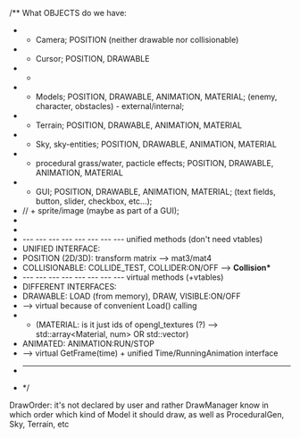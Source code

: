 
/** What OBJECTS do we have:
* - Camera; POSITION (neither drawable nor collisionable)
* - Cursor; POSITION, DRAWABLE
* -
* - Models; POSITION, DRAWABLE, ANIMATION, MATERIAL; (enemy, character, obstacles) - external/internal;
* - Terrain; POSITION, DRAWABLE, ANIMATION, MATERIAL
* - Sky, sky-entities; POSITION, DRAWABLE, ANIMATION, MATERIAL
* - procedural grass/water, pacticle effects; POSITION, DRAWABLE, ANIMATION, MATERIAL
* - GUI;  POSITION, DRAWABLE, ANIMATION, MATERIAL; (text fields, button, slider, checkbox, etc...);
* // + sprite/image (maybe as part of a GUI);
*
*
* --- --- --- --- --- --- --- --- unified methods (don't need vtables)
* UNIFIED INTERFACE:
* POSITION (2D/3D): transform matrix                       --> mat3/mat4
* COLLISIONABLE: COLLIDE_TEST, COLLIDER:ON/OFF     --> __Collision*__
* --- --- --- --- --- --- --- --- virtual methods (+vtables)
* DIFFERENT INTERFACES:
* DRAWABLE: LOAD (from memory), DRAW, VISIBLE:ON/OFF
*   --> virtual because of convenient Load() calling
*    + (MATERIAL: is it just ids of opengl_textures (?)  --> std::array<Material, num> OR std::vector)
* ANIMATED: ANIMATION:RUN/STOP
*   --> virtual GetFrame(time) + unified Time/RunningAnimation interface
* --- --- --- --- --- --- --- ---
* */

DrawOrder: it's not declared by user and rather DrawManager know in which
order which kind of Model it should draw, as well as ProceduralGen, Sky, Terrain, etc